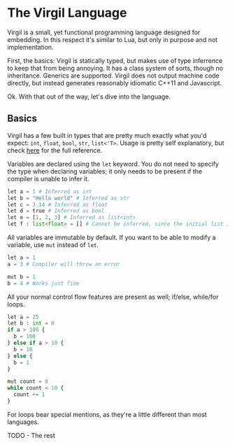 # The Virgil Language

Virgil is a small, yet functional programming language designed for
embedding.  In this respect it's similar to Lua, but only in purpose
and not implementation.

First, the basics: Virgil is statically typed, but makes use of type
inferrence to keep that from being annoying.  It has a class system
of sorts, though no inheritance.  Generics are supported.  Virgil does
not output machine code directly, but instead generates reasonably
idiomatic C++11 and Javascript.

Ok.  With that out of the way, let's dive into the language.

## Basics

Virgil has a few built in types that are pretty much exactly what you'd
expect: `int`, `float`, `bool`, `str`, `list<'T>`.  Usage is pretty
self explanatory, but check [here](types.md) for the full reference.

Variables are declared using the `let` keyword.  You do not need to
specify the type when declaring variables; it only needs to be present
if the compiler is unable to infer it.

```python
let a = 1 # Inferred as int
let b = "Hello world" # Inferred as str
let c = 3.14 # Inferred as float
let d = true # Inferred as bool
let e = [1, 2, 3] # Inferred as list<int>
let f : list<float> = [] # Cannot be inferred, since the initial list is empty
```

All variables are immutable by default.  If you want to be able to
modify a variable, use `mut` instead of `let`.

```python
let a = 1
a = 3 # Compiler will throw an error

mut b = 1
b = 4 # Works just fine
```

All your normal control flow features are present as well; if/else,
while/for loops.

```python
let a = 25
let b : int = 0
if a > 100 {
  b = 100
} else if a > 10 {
  b = 10
} else {
  b = 1
}

mut count = 0
while count < 10 {
  count += 1
}
```

For loops bear special mentions, as they're a little different than
most languages.

TODO - The rest
